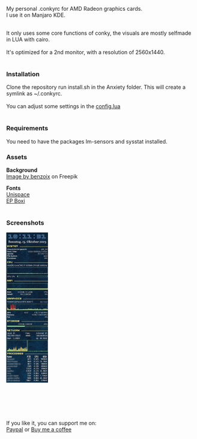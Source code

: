 My personal .conkyrc for AMD Radeon graphics cards.<br />
I use it on Manjaro KDE.<br /><br />

It only uses some core functions of conky, the visuals are mostly selfmade in LUA with cairo.<br /><br />
It's optimized for a 2nd monitor, with a resolution of 2560x1440.<br /><br />

### Installation
Clone the repository run install.sh in the Anxiety folder. This will create a symlink as ~/.conkyrc.<br /><br />
You can adjust some settings in the <a href="config.lua">config.lua</a><br /><br />

### Requirements
You need to have the packages lm-sensors and sysstat installed.

### Assets
**Background**<br />
<a href="https://www.freepik.com/free-photo/empty-dark-concrete-wall-room-studio-background-floor-perspective-with-blue-soft-light-displays_31367949.htm">Image by benzoix</a> on Freepik<br />

**Fonts**<br />
<a href="https://www.1001freefonts.com/unispace.font">Unispace</a><br />
<a href="https://www.1001fonts.com/ep-boxi-font.html">EP Boxi</a><br /><br />

### Screenshots
<a href="Screenshots/Anxiety.jpg" target="_blank"><img src="Screenshots/Anxiety.jpg" height="400" alt="Anxiety"></a><br /><br />

<br /><br /><br />

If you like it, you can support me on:<br />
[Paypal](https://paypal.me/RomanDrechsel) or [Buy me a coffee](https://www.buymeacoffee.com/romandrechsel)
